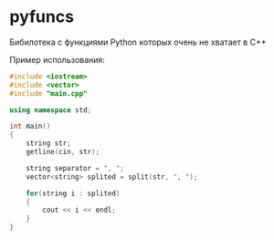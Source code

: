 # pyfuncs
Бибилотека с функциями Python которых очень не хватает в C++

Пример использования:

```cpp
#include <iostream>
#include <vector>
#include "main.cpp"

using namespace std;

int main()
{
    string str;
    getline(cin, str);

    string separator = ", ";
    vector<string> splited = split(str, ", ");

    for(string i : splited)
    {
        cout << i << endl;
    }
}
```

